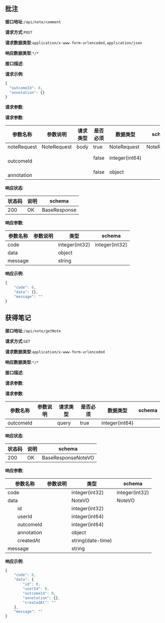 

## 批注


**接口地址**:`/api/note/comment`


**请求方式**:`POST`


**请求数据类型**:`application/x-www-form-urlencoded,application/json`


**响应数据类型**:`*/*`


**接口描述**:


**请求示例**:


```javascript
{
  "outcomeId": 0,
  "annotation": {}
}
```


**请求参数**:


**请求参数**:


| 参数名称 | 参数说明 | 请求类型    | 是否必须 | 数据类型 | schema |
| -------- | -------- | ----- | -------- | -------- | ------ |
|noteRequest|NoteRequest|body|true|NoteRequest|NoteRequest|
|&emsp;&emsp;outcomeId|||false|integer(int64)||
|&emsp;&emsp;annotation|||false|object||


**响应状态**:


| 状态码 | 说明 | schema |
| -------- | -------- | ----- | 
|200|OK|BaseResponse|


**响应参数**:


| 参数名称 | 参数说明 | 类型 | schema |
| -------- | -------- | ----- |----- | 
|code||integer(int32)|integer(int32)|
|data||object||
|message||string||


**响应示例**:
```javascript
{
	"code": 0,
	"data": {},
	"message": ""
}
```




## 获得笔记


**接口地址**:`/api/note/getNote`


**请求方式**:`GET`


**请求数据类型**:`application/x-www-form-urlencoded`


**响应数据类型**:`*/*`


**接口描述**:


**请求参数**:


**请求参数**:


| 参数名称 | 参数说明 | 请求类型    | 是否必须 | 数据类型 | schema |
| -------- | -------- | ----- | -------- | -------- | ------ |
|outcomeId||query|true|integer(int64)||


**响应状态**:


| 状态码 | 说明 | schema |
| -------- | -------- | ----- | 
|200|OK|BaseResponseNoteVO|


**响应参数**:


| 参数名称 | 参数说明 | 类型 | schema |
| -------- | -------- | ----- |----- | 
|code||integer(int32)|integer(int32)|
|data||NoteVO|NoteVO|
|&emsp;&emsp;id||integer(int32)||
|&emsp;&emsp;userId||integer(int64)||
|&emsp;&emsp;outcomeId||integer(int64)||
|&emsp;&emsp;annotation||object||
|&emsp;&emsp;createdAt||string(date-time)||
|message||string||


**响应示例**:
```javascript
{
	"code": 0,
	"data": {
		"id": 0,
		"userId": 0,
		"outcomeId": 0,
		"annotation": {},
		"createdAt": ""
	},
	"message": ""
}
```